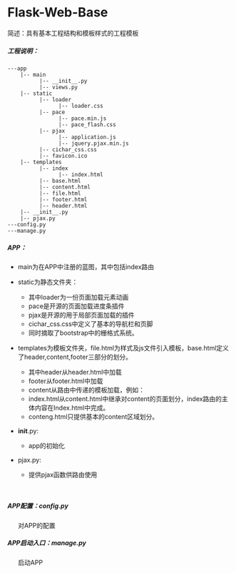# Flask-Web-Base
简述：具有基本工程结构和模板样式的工程模板

##### 工程说明：
```
---app
    |-- main
          |-- __init__.py
          |-- views.py
    |-- static
          |-- loader
                |-- loader.css
          |-- pace
                |-- pace.min.js
                |-- pace_flash.css
          |-- pjax
                |-- application.js
                |-- jquery.pjax.min.js
          |-- cichar_css.css
          |-- favicon.ico
    |-- templates
          |-- index
                |-- index.html
          |-- base.html
          |-- content.html
          |-- file.html
          |-- footer.html
          |-- header.html
    |-- __init__.py
    |-- pjax.py
---config.py
---manage.py
```
##### APP：     
* main为在APP中注册的蓝图，其中包括index路由  
       
* static为静态文件夹：  
  * 其中loader为一份页面加载元素动画  
  * pace是开源的页面加载进度条插件  
  * pjax是开源的用于局部页面加载的插件  
  * cichar_css.css中定义了基本的导航栏和页脚  
  * 同时摘取了bootstrap中的栅格式系统。  
 
* templates为模板文件夹，file.html为样式及js文件引入模板，base.html定义了header,content,footer三部分的划分。
  * 其中header从header.html中加载  
  * footer从footer.html中加载  
  * content从路由中传递的模板加载，例如：  
  * index.html从content.html中继承对content的页面划分，index路由的主体内容在Index.html中完成。  
  * conteng.html只提供基本的content区域划分。 

* __init__.py:  
  * app的初始化  

* pjax.py:  
  * 提供pjax函数供路由使用  
  
       
##### APP配置：config.py  
       对APP的配置
       
##### APP启动入口：manage.py  
       启动APP
       

